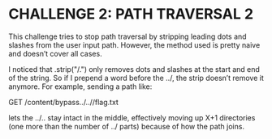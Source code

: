 # CHALLENGE 2: PATH TRAVERSAL 2
This challenge tries to stop path traversal by stripping leading dots and slashes from the user input path. However, the method used is pretty naive and doesn’t cover all cases.

I noticed that .strip("/.") only removes dots and slashes at the start and end of the string. So if I prepend a word before the ../, the strip doesn’t remove it anymore. For example, sending a path like:

GET /content/bypass../..//flag.txt

lets the ../.. stay intact in the middle, effectively moving up X+1 directories (one more than the number of ../ parts) because of how the path joins.
